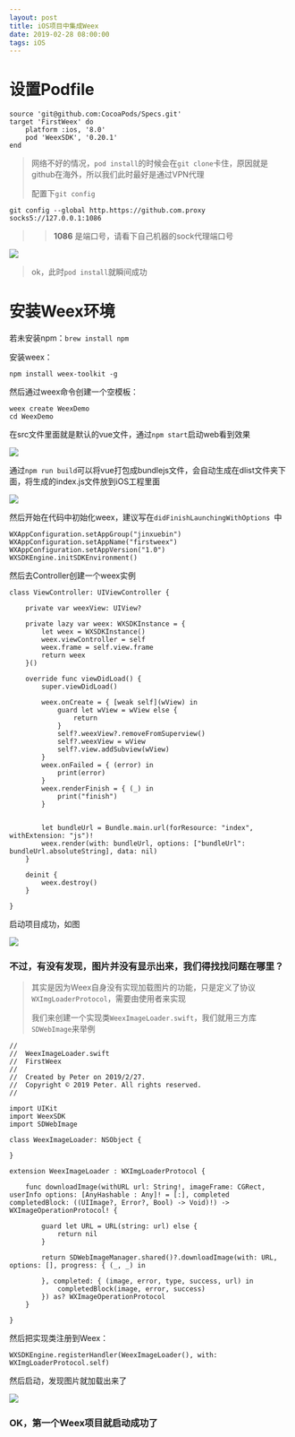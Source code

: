 ```yaml
---
layout: post
title: iOS项目中集成Weex
date: 2019-02-28 08:00:00
tags: iOS
---
```


# 设置Podfile

```
source 'git@github.com:CocoaPods/Specs.git'
target 'FirstWeex' do
    platform :ios, '8.0'
    pod 'WeexSDK', '0.20.1'
end

```

> 网络不好的情况，`pod install`的时候会在`git clone`卡住，原因就是github在海外，所以我们此时最好是通过VPN代理
> 
> 配置下`git config`
> 
```
git config --global http.https://github.com.proxy socks5://127.0.0.1:1086
```
> > **1086** 是端口号，请看下自己机器的sock代理端口号
> > 
![](http://xbqn.nbshk.cn/20190227143823_ejnXVB_Screenshot.jpeg)
> ok，此时`pod install`就瞬间成功
> 

# 安装Weex环境

若未安装npm：`brew install npm`

安装weex：

```
npm install weex-toolkit -g
```

然后通过weex命令创建一个空模板：

```
weex create WeexDemo
cd WeexDemo
```

在src文件里面就是默认的vue文件，通过`npm start`启动web看到效果

![](http://xbqn.nbshk.cn/20190227175204_mtBhLq_Screenshot.jpeg)

通过`npm run build`可以将vue打包成bundlejs文件，会自动生成在dlist文件夹下面，将生成的index.js文件放到iOS工程里面

![](http://xbqn.nbshk.cn/20190227175404_AGAFMY_Screenshot.jpeg)

然后开始在代码中初始化weex，建议写在`didFinishLaunchingWithOptions `中

```
WXAppConfiguration.setAppGroup("jinxuebin")
WXAppConfiguration.setAppName("firstweex")
WXAppConfiguration.setAppVersion("1.0")
WXSDKEngine.initSDKEnvironment()
```

然后去Controller创建一个weex实例

```
class ViewController: UIViewController {

    private var weexView: UIView?
    
    private lazy var weex: WXSDKInstance = {
        let weex = WXSDKInstance()
        weex.viewController = self
        weex.frame = self.view.frame
        return weex
    }()
    
    override func viewDidLoad() {
        super.viewDidLoad()

        weex.onCreate = { [weak self](wView) in
            guard let wView = wView else {
                return
            }
            self?.weexView?.removeFromSuperview()
            self?.weexView = wView
            self?.view.addSubview(wView)
        }
        weex.onFailed = { (error) in
            print(error)
        }
        weex.renderFinish = { (_) in
            print("finish")
        }
        
        
        let bundleUrl = Bundle.main.url(forResource: "index", withExtension: "js")!
        weex.render(with: bundleUrl, options: ["bundleUrl": bundleUrl.absoluteString], data: nil)
    }

    deinit {
        weex.destroy()
    }

}
```

启动项目成功，如图

![](http://xbqn.nbshk.cn/20190227175747_upRVhO_Screenshot.jpeg)

### 不过，有没有发现，图片并没有显示出来，我们得找找问题在哪里？

> 其实是因为Weex自身没有实现加载图片的功能，只是定义了协议`WXImgLoaderProtocol`，需要由使用者来实现
> 
> 我们来创建一个实现类`WeexImageLoader.swift`，我们就用三方库`SDWebImage`来举例
>

```
//
//  WeexImageLoader.swift
//  FirstWeex
//
//  Created by Peter on 2019/2/27.
//  Copyright © 2019 Peter. All rights reserved.
//

import UIKit
import WeexSDK
import SDWebImage

class WeexImageLoader: NSObject {

}

extension WeexImageLoader : WXImgLoaderProtocol {
    
    func downloadImage(withURL url: String!, imageFrame: CGRect, userInfo options: [AnyHashable : Any]! = [:], completed completedBlock: ((UIImage?, Error?, Bool) -> Void)!) -> WXImageOperationProtocol! {
        
        guard let URL = URL(string: url) else {
            return nil
        }
        
        return SDWebImageManager.shared()?.downloadImage(with: URL, options: [], progress: { (_, _) in
            
        }, completed: { (image, error, type, success, url) in
            completedBlock(image, error, success)
        }) as? WXImageOperationProtocol
    }
    
}
```

然后把实现类注册到Weex：

```
WXSDKEngine.registerHandler(WeexImageLoader(), with: WXImgLoaderProtocol.self)
```

然后启动，发现图片就加载出来了

![](http://xbqn.nbshk.cn/20190227192448_Lozi5y_Screenshot.jpeg)


### OK，第一个Weex项目就启动成功了